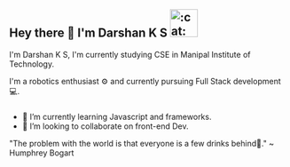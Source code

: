 ## Hey there 👋 I'm Darshan K S <img src="https://i.imgur.com/veZrcC7.gif" alt=":cat:" width="50" />
I'm Darshan K S, I'm currently studying CSE in Manipal Institute of Technology.

I'm a robotics enthusiast :gear: and currently pursuing Full Stack development :computer:. 

###

- 🌱 I’m currently learning Javascript and frameworks.
- 👯 I’m looking to collaborate on front-end Dev.

"The problem with the world is that everyone is a few drinks behind:beer:." ~ Humphrey Bogart



<!--
**Darshan-K-S-work/Darshan-K-S-work** is a ✨ _special_ ✨ repository because its `README.md` (this file) appears on your GitHub profile.

Here are some ideas to get you started:

- 🔭 I’m currently working on ...
- 🌱 I’m currently learning ...
- 👯 I’m looking to collaborate on ...
- 🤔 I’m looking for help with ...
- 💬 Ask me about ...
- 📫 How to reach me: ...
- 😄 Pronouns: ...
- ⚡ Fun fact: ...
-->
